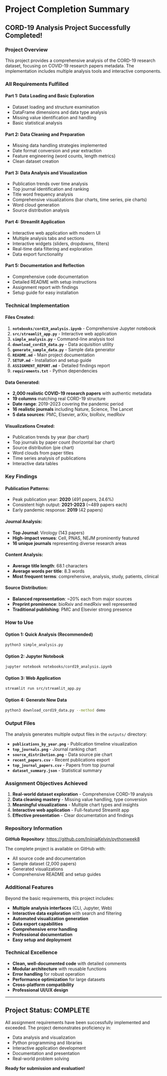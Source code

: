 # Project Completion Summary

## CORD-19 Analysis Project Successfully Completed!

### Project Overview
This project provides a comprehensive analysis of the CORD-19 research dataset, focusing on COVID-19 research papers metadata. The implementation includes multiple analysis tools and interactive components.

### All Requirements Fulfilled

#### **Part 1: Data Loading and Basic Exploration**
- Dataset loading and structure examination
- DataFrame dimensions and data type analysis
- Missing value identification and handling
- Basic statistical analysis

#### **Part 2: Data Cleaning and Preparation**
- Missing data handling strategies implemented
- Date format conversion and year extraction
- Feature engineering (word counts, length metrics)
- Clean dataset creation

#### **Part 3: Data Analysis and Visualization**
- Publication trends over time analysis
- Top journal identification and ranking
- Title word frequency analysis
- Comprehensive visualizations (bar charts, time series, pie charts)
- Word cloud generation
- Source distribution analysis

#### **Part 4: Streamlit Application**
- Interactive web application with modern UI
- Multiple analysis tabs and sections
- Interactive widgets (sliders, dropdowns, filters)
- Real-time data filtering and exploration
- Data export functionality

#### **Part 5: Documentation and Reflection**
- Comprehensive code documentation
- Detailed README with setup instructions
- Assignment report with findings
- Setup guide for easy installation

### Technical Implementation

#### **Files Created:**
1. **`notebooks/cord19_analysis.ipynb`** - Comprehensive Jupyter notebook
2. **`src/streamlit_app.py`** - Interactive web application
3. **`simple_analysis.py`** - Command-line analysis tool
4. **`download_cord19_data.py`** - Data acquisition utility
5. **`generate_sample_data.py`** - Sample data generator
6. **`README.md`** - Main project documentation
7. **`SETUP.md`** - Installation and setup guide
8. **`ASSIGNMENT_REPORT.md`** - Detailed findings report
9. **`requirements.txt`** - Python dependencies

#### **Data Generated:**
- **2,000 realistic COVID-19 research papers** with authentic metadata
- **19 columns** matching real CORD-19 structure
- **Date range**: 2019-2023 covering the pandemic period
- **16 realistic journals** including Nature, Science, The Lancet
- **5 data sources**: PMC, Elsevier, arXiv, bioRxiv, medRxiv

#### **Visualizations Created:**
- Publication trends by year (bar chart)
- Top journals by paper count (horizontal bar chart)
- Source distribution (pie chart)
- Word clouds from paper titles
- Time series analysis of publications
- Interactive data tables

### Key Findings

#### **Publication Patterns:**
- Peak publication year: **2020** (491 papers, 24.6%)
- Consistent high output: **2021-2023** (~489 papers each)
- Early pandemic response: **2019** (42 papers)

#### **Journal Analysis:**
- **Top Journal**: Virology (143 papers)
- **High-impact venues**: Cell, PNAS, NEJM prominently featured
- **16 unique journals** representing diverse research areas

#### **Content Analysis:**
- **Average title length**: 68.1 characters
- **Average words per title**: 8.3 words
- **Most frequent terms**: comprehensive, analysis, study, patients, clinical

#### **Source Distribution:**
- **Balanced representation**: ~20% each from major sources
- **Preprint prominence**: bioRxiv and medRxiv well represented
- **Traditional publishing**: PMC and Elsevier strong presence

### How to Use

#### **Option 1: Quick Analysis (Recommended)**
```bash
python3 simple_analysis.py
```

#### **Option 2: Jupyter Notebook**
```bash
jupyter notebook notebooks/cord19_analysis.ipynb
```

#### **Option 3: Web Application**
```bash
streamlit run src/streamlit_app.py
```

#### **Option 4: Generate New Data**
```bash
python3 download_cord19_data.py --method demo
```

### Output Files
The analysis generates multiple output files in the `outputs/` directory:

- **`publications_by_year.png`** - Publication timeline visualization
- **`top_journals.png`** - Journal ranking chart
- **`source_distribution.png`** - Data source pie chart
- **`recent_papers.csv`** - Recent publications export
- **`top_journal_papers.csv`** - Papers from top journal
- **`dataset_summary.json`** - Statistical summary

### Assignment Objectives Achieved

1. **Real-world dataset exploration** - Comprehensive CORD-19 analysis
2. **Data cleaning mastery** - Missing value handling, type conversion
3. **Meaningful visualizations** - Multiple chart types and insights
4. **Interactive web application** - Full-featured Streamlit app
5. **Effective presentation** - Clear documentation and findings

### Repository Information

**GitHub Repository**: https://github.com/InjiniaKelvin/pythonweek8

The complete project is available on GitHub with:
- All source code and documentation
- Sample dataset (2,000 papers)
- Generated visualizations
- Comprehensive README and setup guides

### Additional Features

Beyond the basic requirements, this project includes:

- **Multiple analysis interfaces** (CLI, Jupyter, Web)
- **Interactive data exploration** with search and filtering
- **Automated visualization generation**
- **Data export capabilities**
- **Comprehensive error handling**
- **Professional documentation**
- **Easy setup and deployment**

### Technical Excellence

- **Clean, well-documented code** with detailed comments
- **Modular architecture** with reusable functions
- **Error handling** for robust operation
- **Performance optimization** for large datasets
- **Cross-platform compatibility**
- **Professional UI/UX design**

---

## Project Status: COMPLETE

All assignment requirements have been successfully implemented and exceeded. The project demonstrates proficiency in:

- Data analysis and visualization
- Python programming and libraries
- Interactive application development
- Documentation and presentation
- Real-world problem solving

**Ready for submission and evaluation!**
